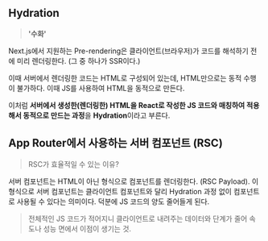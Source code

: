 ## Hydration
> **'수화'**  

Next.js에서 지원하는 Pre-rendering은 클라이언트(브라우저)가 코드를 해석하기 전에 미리 렌더링한다. (그 중 하나가 SSR이다.)

이때 서버에서 렌더링한 코드는 HTML로 구성되어 있는데, HTML만으로는 동적 수행이 불가하다. 이때 JS를 사용하여 HTML을 동적으로 만든다.  

이처럼 **서버에서 생성한(렌더링한) HTML을 React로 작성한 JS 코드와 매칭하여 적용해서 동적으로 만드는 과정**을 **Hydration**이라고 부른다.


## App Router에서 사용하는 서버 컴포넌트 (RSC)
> RSC가 효율적일 수 있는 이유?  

서버 컴포넌트는 HTML이 아닌 형식으로 컴포넌트를 렌더링한다. (RSC Payload). 
이 형식으로 서버 컴포넌트는 클라이언트 컴포넌트와 달리 Hydration 과정 없이 컴포넌트로 사용될 수 있다는 의미이다.
덕분에 JS 코드의 양도 줄어들게 된다.  

> 전체적인 JS 코드가 적어지니 클라이언트로 내려주는 데이터와 단계가 줄어 속도나 성능 면에서 이점이 생기는 것.

